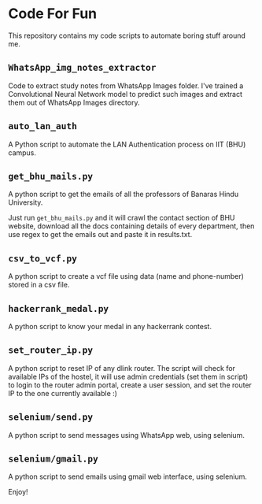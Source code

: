 # Code For Fun

This repository contains my code scripts to automate boring stuff around me.

## `WhatsApp_img_notes_extractor`

Code to extract study notes from WhatsApp Images folder. I've trained a Convolutional Neural Network model to predict such images and extract them out of WhatsApp Images directory.

## `auto_lan_auth`

A Python script to automate the LAN Authentication process on IIT (BHU) campus.

## `get_bhu_mails.py`

A python script to get the emails of all the professors of Banaras Hindu University.

Just run `get_bhu_mails.py` and it will crawl the contact section of BHU website, download all the docs containing details of every department, then use regex to get the emails out and paste it in results.txt.

## `csv_to_vcf.py`

A python script to create a vcf file using data (name and phone-number) stored in a csv file.

## `hackerrank_medal.py`

A python script to know your medal in any hackerrank contest.

## `set_router_ip.py`

A python script to reset IP of any dlink router. The script will check for available IPs of the hostel, it will use admin credentials (set them in script) to login to the router admin portal, create a user session, and set the router IP to the one currently available :)

## `selenium/send.py`

A python script to send messages using WhatsApp web, using selenium.

## `selenium/gmail.py`

A python script to send emails using gmail web interface, using selenium.

Enjoy!
